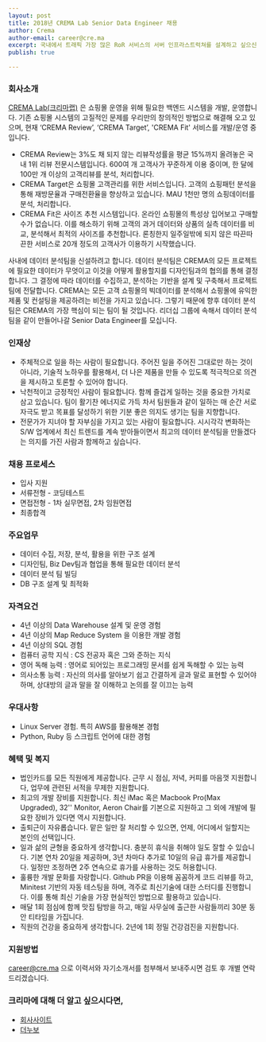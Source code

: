 ```yaml
---
layout: post
title: 2018년 CREMA Lab Senior Data Engineer 채용
author: Crema
author-email: career@cre.ma
excerpt: 국내에서 트래픽 가장 많은 RoR 서비스의 서버 인프라스트럭쳐를 설계하고 싶으신 분. 국내 이커머스 생태계를 혁신하고 싶으신 분. CREMA Lab에서 Senior Data Engineer Engineer를 모십니다.
publish: true

---
```


### 회사소개

[CREMA Lab(크리마랩)](http://www.cre.ma) 은 쇼핑몰 운영을 위해 필요한 백엔드 시스템을 개발, 운영합니다. 기존 쇼핑몰 시스템의 고질적인 문제를 우리만의 창의적인 방법으로 해결해 오고 있으며, 현재 ‘CREMA Review’, ‘CREMA Target’, 'CREMA Fit' 서비스를 개발/운영 중입니다.
- CREMA Review는 3%도 채 되지 않는 리뷰작성률을 평균 15%까지 올려놓은 국내 1위 리뷰 전문시스템입니다. 600여 개 고객사가 꾸준하게 이용 중이며, 한 달에 100만 개 이상의 고객리뷰를 분석, 처리합니다.
- CREMA Target은 쇼핑몰 고객관리를 위한 서비스입니다. 고객의 쇼핑패턴 분석을 통해 재방문율과 구매전환율을 향상하고 있습니다. MAU 1천만 명의 쇼핑데이터를 분석, 처리합니다.
- CREMA Fit은 사이즈 추천 시스템입니다. 온라인 쇼핑몰의 특성상 입어보고 구매할 수가 없습니다. 이를 해소하기 위해 고객의 과거 데이터와 상품의 실측 데이터를 비교, 분석해서 최적의 사이즈를 추천합니다. 론칭한지 일주일밖에 되지 않은 따끈따끈한 서비스로 20개 정도의 고객사가 이용하기 시작했습니다.

사내에 데이터 분석팀을 신설하려고 합니다. 데이터 분석팀은 CREMA의 모든 프로젝트에 필요한 데이터가 무엇이고 이것을 어떻게 활용할지를 디자인팀과의 협의를 통해 결정합니다. 그 결정에 따라 데이터를 수집하고, 분석하는 기반을 설계 및 구축해서 프로젝트팀에 전달합니다. CREMA는 모든 고객 쇼핑몰의 빅데이터를 분석해서 쇼핑몰에 유익한 제품 및 컨설팅을 제공하려는 비전을 가지고 있습니다. 그렇기 때문에 향후 데이터 분석팀은 CREMA의 가장 핵심이 되는 팀이 될 것입니다. 리더십 그룹에 속해서 데이터 분석팀을 같이 만들어나갈 Senior Data Engineer를 모십니다.

### 인재상
- 주체적으로 일을 하는 사람이 필요합니다. 주어진 일을 주어진 그대로만 하는 것이 아니라, 기술적 노하우를 활용해서, 더 나은 제품을 만들 수 있도록 적극적으로 의견을 제시하고 토론할 수 있어야 합니다.
- 낙천적이고 긍정적인 사람이 필요합니다. 함께 즐겁게 일하는 것을 중요한 가치로 삼고 있습니다. 팀이 활기찬 에너지로 가득 차서 팀원들과 같이 일하는 매 순간 서로 자극도 받고 목표를 달성하기 위한 기분 좋은 의지도 생기는 팀을 지향합니다.
- 전문가가 지녀야 할 자부심을 가지고 있는 사람이 필요합니다. 시시각각 변화하는 S/W 업계에서 최신 트렌드를 계속 받아들이면서 최고의 데이터 분석팀을 만들겠다는 의지를 가진 사람과 함께하고 싶습니다.

### 채용 프로세스
- 입사 지원
- 서류전형 - 코딩테스트
- 면접전형 - 1차 실무면접, 2차 임원면접
- 최종합격

### 주요업무
- 데이터 수집, 저장, 분석, 활용을 위한 구조 설계
- 디자인팀, Biz Dev팀과 협업을 통해 필요한 데이터 분석
- 데이터 분석 팀 빌딩
- DB 구조 설계 및 최적화

### 자격요건
- 4년 이상의 Data Warehouse 설계 및 운영 경험
- 4년 이상의 Map Reduce System 을 이용한 개발 경험
- 4년 이상의 SQL 경험
- 컴퓨터 공학 지식 : CS 전공자 혹은 그와 준하는 지식
- 영어 독해 능력 : 영어로 되어있는 프로그래밍 문서를 쉽게 독해할 수 있는 능력
- 의사소통 능력 : 자신의 의사를 알아보기 쉽고 간결하게 글과 말로 표현할 수 있어야 하며, 상대방의 글과 말을 잘 이해하고 논의를 잘 이끄는 능력

### 우대사항
- Linux Server 경험. 특히 AWS를 활용해본 경험
- Python, Ruby 등 스크립트 언어에 대한 경험

### 혜택 및 복지
- 법인카드를 모든 직원에게 제공합니다. 근무 시 점심, 저녁, 커피를 마음껏 지원합니다, 업무에 관련된 서적을 무제한 지원합니다.
- 최고의 개발 장비를 지원합니다. 최신 iMac 혹은 Macbook Pro(Max Upgraded), 32'' Monitor, Aeron Chair를 기본으로 지원하고 그 외에 개발에 필요한 장비가 있다면 역시 지원합니다.
- 출퇴근이 자유롭습니다. 맡은 일만 잘 처리할 수 있으면, 언제, 어디에서 일할지는 본인의 선택입니다.
- 일과 삶의 균형을 중요하게 생각합니다. 충분히 휴식을 취해야 일도 잘할 수 있습니다. 기본 연차 20일을 제공하며, 3년 차마다 추가로 10일의 유급 휴가를 제공합니다. 일정만 조정하면 2주 연속으로 휴가를 사용하는 것도 허용합니다.
- 훌륭한 개발 문화를 자랑합니다. Github PR을 이용해 꼼꼼하게 코드 리뷰를 하고, Minitest 기반의 자동 테스팅을 하며, 격주로 최신기술에 대한 스터디를 진행합니다. 이를 통해 최신 기술을 가장 현실적인 방법으로 활용하고 있습니다.
- 매달 1회 점심에 함께 맛집 탐방을 하고, 매일 사무실에 출근한 사람들끼리 30분 동안 티타임을 가집니다.
- 직원의 건강을 중요하게 생각합니다. 2년에 1회 정밀 건강검진을 지원합니다.

### 지원방법
career@cre.ma 으로 이력서와 자기소개서를 첨부해서 보내주시면 검토 후 개별 연락드리겠습니다.

### 크리마에 대해 더 알고 싶으시다면,

- [회사사이트](http://www.cre.ma)
- [더누보](http://the-nuvo.com)
